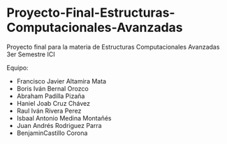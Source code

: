 # Proyecto-Final-Estructuras-Computacionales-Avanzadas
Proyecto final para la materia de Estructuras Computacionales Avanzadas 3er Semestre ICI

Equipo:
- Francisco Javier Altamira Mata
- Boris Iván Bernal Orozco
- Abraham Padilla Pizaña
- Haniel Joab Cruz Chávez 
- Raul Iván Rivera Perez
- Isbaal Antonio Medina Montañés
- Juan Andrés Rodriguez Parra
- BenjaminCastillo Corona
